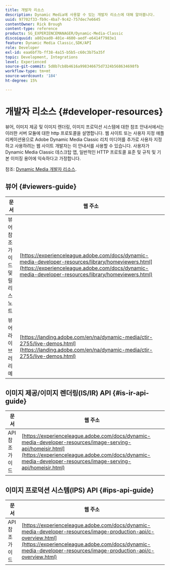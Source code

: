 ```yaml
---
title: 개발자 리소스
description: Dynamic Media에 사용할 수 있는 개발자 리소스에 대해 알아봅니다.
uuid: 97702f33-fb9c-4ba7-9c42-757dec7e6645
contentOwner: Rick Brough
content-type: reference
products: SG_EXPERIENCEMANAGER/Dynamic-Media-Classic
discoiquuid: a802ead0-401e-4600-aedf-e6414f7983e1
feature: Dynamic Media Classic,SDK/API
role: Developer
exl-id: eaa6bf7b-ff38-4a15-b5b5-c60c3b75a35f
topic: Development, Integrations
level: Experienced
source-git-commit: 5d8b7cb8b4616a998346675d7324b568634698fb
workflow-type: tm+mt
source-wordcount: '184'
ht-degree: 15%

---
```


# 개발자 리소스 {#developer-resources}

뷰어, 이미지 제공 및 이미지 렌더링, 이미지 프로덕션 시스템에 대한 참조 안내서에서는 이러한 서버 모듈에 대한 http 프로토콜을 설명합니다. 웹 사이트 또는 사용자 지정 애플리케이션용으로 Adobe Dynamic Media Classic 리치 미디어를 추가로 사용자 지정하고 사용하려는 웹 사이트 개발자는 이 안내서를 사용할 수 있습니다. 사용자가 Dynamic Media Classic 데스크탑 앱, 일반적인 HTTP 프로토콜 표준 및 규칙 및 기본 이미징 용어에 익숙하다고 가정합니다.

참조: [Dynamic Media 개발자 리소스](https://experienceleague.adobe.com/docs/dynamic-media-developer-resources.html).

## 뷰어 {#viewers-guide}

| 문서 | 웹 주소 |
| --- | --- |
| 뷰어 참조 가이드 및 릴리스 노트 | [https://experienceleague.adobe.com/docs/dynamic-media-developer-resources/library/homeviewers.html](https://experienceleague.adobe.com/docs/dynamic-media-developer-resources/library/homeviewers.html) |
| 뷰어 라이브러리 예 | [https://landing.adobe.com/en/na/dynamic-media/ctir-2755/live-demos.html](https://landing.adobe.com/en/na/dynamic-media/ctir-2755/live-demos.html) |

## 이미지 제공/이미지 렌더링(IS/IR) API {#is-ir-api-guide}

| 문서 | 웹 주소 |
| --- | --- |
| API 참조 가이드 | [https://experienceleague.adobe.com/docs/dynamic-media-developer-resources/image-serving-api/homeisir.html](https://experienceleague.adobe.com/docs/dynamic-media-developer-resources/image-serving-api/homeisir.html) |

## 이미지 프로덕션 시스템(IPS) API {#ips-api-guide}

| 문서 | 웹 주소 |
| --- | --- |
| API 참조 가이드 | [https://experienceleague.adobe.com/docs/dynamic-media-developer-resources/image-production-api/c-overview.html](https://experienceleague.adobe.com/docs/dynamic-media-developer-resources/image-production-api/c-overview.html) |

<!-- ## Image Authoring {#ia}

| Document| Web address |
| --- | --- |
| User Guide | Contact Adobe Dynamic Media Classic technical support for this documentation. |
| Release Notes | Contact Adobe Dynamic Media Classic technical support for this documentation. |

## Dynamic Media Classic API {#dmc-api}

| Document | Web address |
| --- | --- |
| API Reference Guide | Contact Adobe Dynamic Media Classic technical support for documentation. |
 -->










<!-- 

**Web-to-Print**

|Document|Web address|
|--- |--- |
|Reference Guide|[https://www.adobe.com/go/learn_s7_webtoprint_en](https://www.adobe.com/go/learn_s7_webtoprint_en)| 

-->
